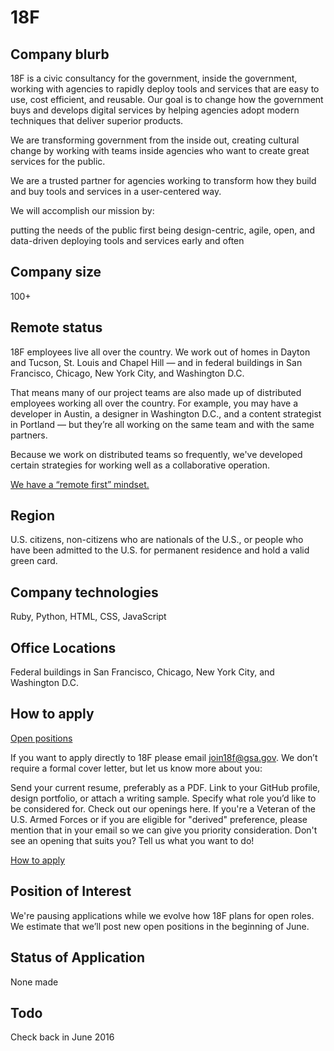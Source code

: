 # 18F

## Company blurb

18F is a civic consultancy for the government, inside the government, working with agencies to rapidly deploy tools and services that are easy to use, cost efficient, and reusable. Our goal is to change how the government buys and develops digital services by helping agencies adopt modern techniques that deliver superior products.

We are transforming government from the inside out, creating cultural change by working with teams inside agencies who want to create great services for the public.

We are a trusted partner for agencies working to transform how they build and buy tools and services in a user-centered way.

We will accomplish our mission by:

putting the needs of the public first
being design-centric, agile, open, and data-driven
deploying tools and services early and often

## Company size

100+

## Remote status

18F employees live all over the country. We work out of homes in Dayton and Tucson, St. Louis and Chapel Hill — and in federal buildings in San Francisco, Chicago, New York City, and Washington D.C.

That means many of our project teams are also made up of distributed employees working all over the country. For example, you may have a developer in Austin, a designer in Washington D.C., and a content strategist in Portland — but they’re all working on the same team and with the same partners.

Because we work on distributed teams so frequently, we've developed certain strategies for working well as a collaborative operation.

[We have a “remote first” mindset.](https://18f.gsa.gov/2015/10/15/best-practices-for-distributed-teams/)

## Region

U.S. citizens, non-citizens who are nationals of the U.S., or people who have been admitted to the U.S. for permanent residence and hold a valid green card.

## Company technologies

Ruby, Python, HTML, CSS, JavaScript

## Office Locations

Federal buildings in San Francisco, Chicago, New York City, and Washington D.C.

## How to apply

[Open positions](https://pages.18f.gov/joining-18f/open-positions/)

If you want to apply directly to 18F please email join18f@gsa.gov. We don’t require a formal cover letter, but let us know more about you:

Send your current resume, preferably as a PDF.
Link to your GitHub profile, design portfolio, or attach a writing sample.
Specify what role you’d like to be considered for. Check out our openings here.
If you're a Veteran of the U.S. Armed Forces or if you are eligible for "derived" preference, please mention that in your email so we can give you priority consideration.
Don't see an opening that suits you? Tell us what you want to do!

[How to apply](https://pages.18f.gov/joining-18f/how-to-apply/)

## Position of Interest
We're pausing applications while we evolve how 18F plans for open roles. We estimate that we’ll post new open positions in the beginning of June.

## Status of Application
None made

## Todo
Check back in June 2016




